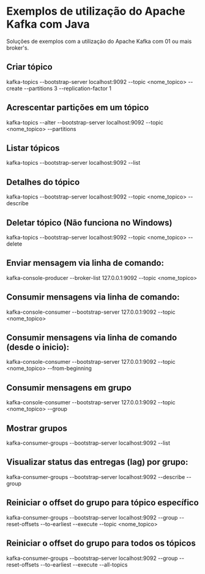 # Exemplos de utilização do Apache Kafka com Java

Soluções de exemplos com a utilização do Apache Kafka com 01 ou mais broker's.

## Criar tópico
kafka-topics --bootstrap-server localhost:9092 --topic <nome_topico> --create --partitions 3 --replication-factor 1

## Acrescentar partições em um tópico
kafka-topics --alter --bootstrap-server localhost:9092 --topic <nome_topico> --partitions <qtd>

## Listar tópicos
kafka-topics --bootstrap-server localhost:9092 --list

## Detalhes do tópico
kafka-topics --bootstrap-server localhost:9092 --topic <nome_topico> --describe

## Deletar tópico (Não funciona no Windows) 
kafka-topics --bootstrap-server localhost:9092 --topic <nome_topico> --delete

## Enviar mensagem via linha de comando:
kafka-console-producer --broker-list 127.0.0.1:9092 --topic <nome_topico>

## Consumir mensagens via linha de comando:
kafka-console-consumer --bootstrap-server 127.0.0.1:9092 --topic <nome_topico>

## Consumir mensagens via linha de comando (desde o inicio):
kafka-console-consumer --bootstrap-server 127.0.0.1:9092 --topic <nome_topico> --from-beginning

## Consumir mensagens em grupo
kafka-console-consumer --bootstrap-server 127.0.0.1:9092 --topic <nome_topico> --group <group-name>

## Mostrar grupos
kafka-consumer-groups --bootstrap-server localhost:9092 --list

## Visualizar status das entregas (lag) por grupo:
kafka-consumer-groups --bootstrap-server localhost:9092 --describe --group <group-name>

## Reiniciar o offset do grupo para tópico específico
kafka-consumer-groups --bootstrap-server localhost:9092 --group <group-name> --reset-offsets --to-earliest --execute --topic <nome_topico>

## Reiniciar o offset do grupo para todos os tópicos
kafka-consumer-groups --bootstrap-server localhost:9092 --group <group-name> --reset-offsets --to-earliest --execute --all-topics